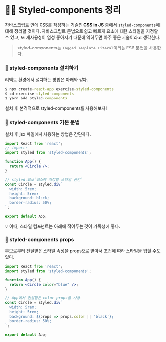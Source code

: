 # 💅🏻 Styled-components 정리

자바스크립트 안에 CSS를 작성하는 기술인 <b>CSS in JS</b> 중에서 `styled-components`에 대해 정리할 것이다.
자바스크립트 문법으로 쉽고 빠르게 요소에 대한 스타일을 지정할 수 있고, 또 재사용성이 엄청 좋아지기 때문에 익혀두면 아주 좋은
기술이라고 생각한다.

> styled-components는 `Tagged Template Literal`이라는 ES6 문법을 사용한다.

<h3>📌 styled-components 설치하기</h3>

리액트 환경에서 설치하는 방법은 아래와 같다.

```cmd
$ npx create-react-app exercise-styled-components
$ cd exercise-styled-components
$ yarn add styled-components 
```

설치 후 본격적으로 styled-components를 사용해보자!

<h3>📌 styled-components 기본 문법</h3>

설치 후 jsx 파일에서 사용하는 방법은 간단하다.

```jsx
import React from 'react';
// import!
import styled from 'styled-components';

function App() {
  return <Circle />;
}

// styled.요소`요소에 지정할 스타일 선언`
const Circle = styled.div`
  width: 5rem;
  height: 5rem;
  background: black;
  border-radius: 50%;
`;

export default App;
```

💡 이때, 스타일 컴포넌트는 아래에 적어두는 것이 가독성에 좋다.

<h3>📌 styled-components props</h3>

부모로부터 전달받은 스타일 속성을 props으로 받아서 조건에 따라 스타일을 입힐 수도 있다. 

```jsx
import React from 'react';
import styled from 'styled-components';

function App() {
  return <Circle color="blue" />;
}

// App에서 전달받은 color props를 사용
const Circle = styled.div`
  width: 5rem;
  height: 5rem;
  background: ${props => props.color || 'black'};
  border-radius: 50%;
`;

export default App;
```
